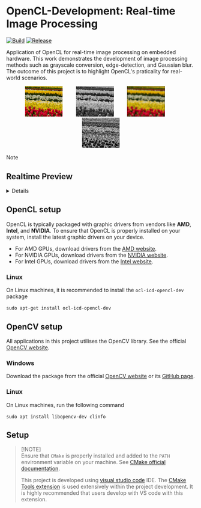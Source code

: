 # OpenCL-Development: Real-time Image Processing

[![Build](https://github.com/Arief-AK/OpenCL-Development-Real-time-Image-Processing/actions/workflows/ci.yml/badge.svg)](https://github.com/Arief-AK/OpenCL-Development-Real-time-Image-Processing/actions/workflows/ci.yml) [![Release](https://github.com/Arief-AK/OpenCL-Development-Real-time-Image-Processing/actions/workflows/release.yml/badge.svg)](https://github.com/Arief-AK/OpenCL-Development-Real-time-Image-Processing/actions/workflows/release.yml)

Application of OpenCL for real-time image processing on embedded hardware. This work demonstrates the development of image processing methods such as grayscale conversion, edge-detection, and Gaussian blur. The outcome of this project is to highlight OpenCL's praticality for real-world scenarios.

<p align="center">
    <img alt="Original" src="Documentation/Resources/images/Tulips_medium640.jpg" width="20%">
&nbsp; &nbsp; &nbsp; &nbsp;
    <img alt="Grayscale" src="Documentation/Resources/images/opencl_grayscale_Tulips_medium640.jpg" width="20%">
&nbsp; &nbsp; &nbsp; &nbsp;
    <img alt="Gaussian Blur" src="Documentation/Resources/images/opencl_gaussian_Tulips_medium640.jpg" width="20%">
&nbsp; &nbsp; &nbsp; &nbsp;
    <img alt="Edge-detection" src="Documentation/Resources/images/opencl_edge_Tulips_medium640.jpg" width="20%">
</p>

>[!NOTE]
>
>## Realtime Preview
><details>
> 
> ![Preview gif](Documentation/Resources/images/Realtime%20Preview.gif)
></details>

## OpenCL setup
OpenCL is typically packaged with graphic drivers from vendors like **AMD**, **Intel**, and **NVIDIA**. To ensure that OpenCL is properly installed on your system, install the latest graphic drivers on your device.

- For AMD GPUs, download drivers from the [AMD website](https://www.amd.com/en/resources/support-articles/faqs/GPU-56.html).
- For NVIDIA GPUs, download drivers from the [NVIDIA website](https://www.nvidia.com/en-us/drivers/).
- For Intel GPUs, download drivers from the [Intel website](https://www.intel.com/content/www/us/en/download-center/home.html).

### Linux
On Linux machines, it is recommended to install the `ocl-icd-opencl-dev` package
```shell
sudo apt-get install ocl-icd-opencl-dev
```

## OpenCV setup
All applications in this project utilises the OpenCV library. See the official [OpenCV website](https://opencv.org/get-started/).

### Windows
Download the package from the official [OpenCV website](https://opencv.org/get-started/) or its [GitHub page](https://github.com/opencv/opencv/releases/latest).

### Linux
On Linux machines, run the following command
```shell
sudo apt install libopencv-dev clinfo
```

## Setup

> [!NOTE]\
> Ensure that `CMake` is properly installed and added to the `PATH` environment variable on your machine. See [CMake official documentation](https://cmake.org/download/).
>
>This project is developed using [visual studio code](https://code.visualstudio.com/) IDE. The [CMake Tools extension](https://marketplace.visualstudio.com/items?itemName=ms-vscode.cmake-tools) is used extensively within the project development. It is highly recommended that users develop with VS code with this extension.